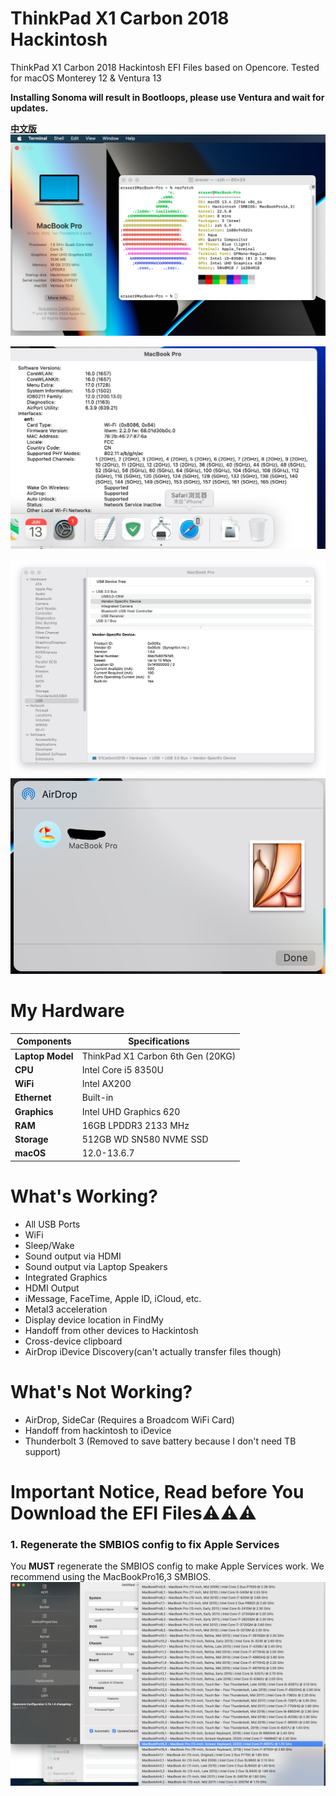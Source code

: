 # ThinkPad X1 Carbon 2018 Hackintosh  
ThinkPad X1 Carbon 2018 Hackintosh EFI Files based on Opencore. Tested for macOS Monterey 12 &amp; Ventura 13

**Installing Sonoma will result in Bootloops, please use Ventura and wait for updates.**

**[中文版](https://github.com/EraserCN/TP-X1C6-Hackintosh/blob/main/readme-cn.md)**
![Screenshot 2024-06-13 at 23.00.44](assets/Screenshot%202024-06-13%20at%2023.00.44.png)


![Screenshot 2024-06-13 at 23.01.54](assets/Screenshot%202024-06-13%20at%2023.01.54.png)


![Screenshot 2024-06-13 at 23.02.38](assets/Screenshot%202024-06-13%20at%2023.02.38.png)
![Screenshot 2024-06-13 at 23.06.13](assets/Screenshot%202024-06-13%20at%2023.06.13.png)

# My Hardware  
Components | Specifications  
------------ | -------------  
**Laptop Model** | ThinkPad X1 Carbon 6th Gen (20KG)  
**CPU** | Intel Core i5 8350U 
**WiFi** | Intel AX200  
**Ethernet** | Built-in
**Graphics** | Intel UHD Graphics 620  
**RAM** | 16GB LPDDR3 2133 MHz  
**Storage** | 512GB WD SN580 NVME SSD
**macOS** | 12.0-13.6.7
  
# What's Working?  
- All USB Ports   
- WiFi  
- Sleep/Wake  
- Sound output via HDMI  
- Sound output via Laptop Speakers
- Integrated Graphics  
- HDMI Output  
- iMessage, FaceTime, Apple ID, iCloud, etc.  
- Metal3 acceleration  
- Display device location in FindMy
- Handoff from other devices to Hackintosh
- Cross-device clipboard
- AirDrop iDevice Discovery(can't actually transfer files though)

# What's Not Working?  
- AirDrop, SideCar (Requires a Broadcom WiFi Card)  
- Handoff from hackintosh to iDevice
- Thunderbolt 3 (Removed to save battery because I don't need TB support)

# Important Notice, Read before You Download the EFI Files⚠️⚠️⚠️

### **1.** Regenerate the SMBIOS config to fix Apple Services

You **MUST** regenerate the SMBIOS config to make Apple Services work. We recommend using the MacBookPro16,3 SMBIOS.
![截屏2024-06-13 下午11.12.32](assets/%E6%88%AA%E5%B1%8F2024-06-13%20%E4%B8%8B%E5%8D%8811.12.32.png)

